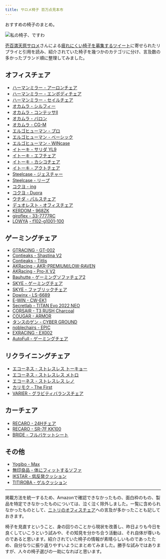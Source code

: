 ```yaml
---
title: サロメ椅子 百万点見本市
---
```

おすすめの椅子のまとめ。

![](https://lh6.googleusercontent.com/iEFPQfxrf5GxQ3Eiviiem-EN-CzuJxeoQrVBk9mpOHXURFV_W7eAluv5el_YAQV4Ik5F7IE9j7JQaoOf01_tH4bYbnst0BPr8HdLa0SWoiXGM394vYsTzkvLX-2itxqadRDP3ME0Qv9SskF-lg "私の椅子、ですわ")

[壱百満天原サロメ](https://www.nijisanji.jp/members/salome-hyakumantenbara)さんによる[疲れにくい椅子を募集するツイート](https://twitter.com/1000000lome/status/1534788006913404928)に寄せられたリプライと引用を読み、紹介されていた椅子を幾つかのカテゴリに分け、言及数の多かったブランド順に整理してみました。

オフィスチェア
-------

*   [ハーマンミラー - アーロンチェア](https://www.amazon.co.jp/dp/B01MUZOWBH)
*   [ハーマンミラー - エンボディチェア](https://www.amazon.co.jp/dp/B004HW814E)
*   [ハーマンミラー - セイルチェア](https://www.amazon.co.jp/dp/B0846HM9WF)
*   [オカムラ - シルフィー](https://www.amazon.co.jp/dp/B00L9T9QIS)
*   [オカムラ - コンテッサII](https://www.amazon.co.jp/dp/B072J7ZS6H)
*   [オカムラ - バロン](https://www.amazon.co.jp/dp/B000NMQX1A)
*   [オカムラ - CG-M](https://www.amazon.co.jp/dp/B07SLXPSKD)
*   [エルゴヒューマン - プロ](https://www.amazon.co.jp/dp/B002KG8WA2)
*   [エルゴヒューマン - ベーシック](https://www.amazon.co.jp/dp/B0040JGOSO)
*   [エルゴヒューマン - WINcase](https://www.amazon.co.jp/dp/B0862KHHPQ)
*   [イトーキ - サリダ YL9](https://www.amazon.co.jp/dp/B07RQSN6QK)
*   [イトーキ - エフチェア](https://www.amazon.co.jp/dp/B00VUHPUCU)
*   [イトーキ - カシコチェア](https://www.amazon.co.jp/dp/B00UV07P1Q)
*   [イトーキ - アクトチェア](https://www.amazon.co.jp/dp/B08XPZ7QC5)
*   [Steelcase - ジェスチャー](https://www.amazon.co.jp/dp/B09C42J5WL)
*   [Steelcase - リープ](https://www.amazon.co.jp/dp/B01JA8IMUC)
*   [コクヨ - ing](https://www.amazon.co.jp/dp/B07L6R2M1L)
*   [コクヨ - Duora](https://www.amazon.co.jp/dp/B07651H4V4)
*   [ウチダ - パルスチェア](https://www.amazon.co.jp/dp/B08CMMQG9D)
*   [デュオレスト - オフィスチェア](https://www.amazon.co.jp/dp/B0031WLY1S)
*   [KERDOM - 968ZK](https://www.amazon.co.jp/dp/B096K3F6RJ?th=1)
*   [giroflex - 33-7777RC](https://www.amazon.co.jp/dp/B00V4NQL0A)
*   [LOWYA](https://www.amazon.co.jp/dp/B00NEBRQE0) [- f102-g1001-100](https://www.amazon.co.jp/dp/B00NEBRQE0)

ゲーミングチェア
--------

*   [GTRACING - GT-002](https://www.amazon.co.jp/dp/B088BRG6T1)
*   [Contieaks - Shastina V2](https://www.amazon.co.jp/dp/B09H2SWN7C)
*   [Contieaks - Titlis](https://www.amazon.co.jp/dp/B08BFFLCMY)
*   [AKRacing - AKR-PREMIUM/LOW-RAVEN](https://www.amazon.co.jp/dp/B075R8DPJ5)
*   [AKRacing - Pro-X V2](https://www.amazon.co.jp/dp/B086JTT1GM)
*   [Bauhutte - ゲーミングソファチェア2](https://www.amazon.co.jp/dp/B09MRH2142)
*   [SKYE - ゲーミングチェア](https://www.amazon.co.jp/dp/B09MLHCCLD)
*   [SKYE - ファブリックチェア](https://www.amazon.co.jp/dp/B09PG295HQ)
*   [Dowinx - LS-6689](https://www.amazon.co.jp/dp/B08C79PBSV?th=1)
*   [E-WIN - CW-EK1](https://www.amazon.co.jp/dp/B09NR7MFKL)
*   [Secretlab - TITAN Evo 2022 NEO](https://www.amazon.co.jp/dp/B09CT7PB86)
*   [CORSAIR - T3 RUSH Charcoal](https://www.amazon.co.jp/dp/B07Y9C1NZ3)
*   [COUGAR - ARMOR](https://www.amazon.co.jp/dp/B07FSCD6RT)
*   [タンスのゲン - CYBER GROUND](https://www.amazon.co.jp/dp/B08YDYMS8G)
*   [noblechairs - EPIC](https://www.amazon.co.jp/dp/B099RF42FS)
*   [EXRACING - EX002](https://www.amazon.co.jp/dp/B08G1JNGWH)
*   [AutoFull - ゲーミングチェア](https://www.amazon.co.jp/dp/B08CVNGYHK)

リクライニングチェア
----------

*   [エコーネス - ストレスレス トーキョー](https://www.amazon.co.jp/dp/B08B3B6TNR)
*   [エコーネス - ストレスレス メトロ](https://www.amazon.co.jp/dp/B08B38R8GZ)
*   [エコーネス - ストレスレス レノ](https://www.amazon.co.jp/dp/B09WHRRPLJ)
*   [カリモク - The First](https://www.amazon.co.jp/dp/B0822DTDP1)
*   [VARIER - グラビティバランスチェア](https://www.amazon.co.jp/dp/B0182L4OEQ)

カーチェア
-----

*   [RECARO - 24Hチェア](https://www.amazon.co.jp/dp/B001DLH1V6)
*   [RECARO - SR-7F KK100](https://www.amazon.co.jp/dp/B07BFJB8LR)
*   [BRIDE - フルバケットシート](https://www.amazon.co.jp/dp/B07ZP77BB5)

その他
---

*   [Yogibo - Max](https://www.amazon.co.jp/dp/B00XXFFG8U)
*   [無印良品 - 体にフィットするソファ](https://www.amazon.co.jp/dp/B08QN9V242)
*   [IKSTAR - 低反発クッション](https://www.amazon.co.jp/dp/B076RJN5TK)
*   [TITIROBA - ゲルクッション](https://www.amazon.co.jp/dp/B087QHBYZ2)

* * *

掲載方法を統一するため、Amazonで確認できなかったもの、面白枠のもの、製品を特定できなかったものについては、泣く泣く除外しました。一覧に含められなかったものとして、[ニトリのオフィスチェア](https://www.nitori-net.jp/ec/search/?q=%E3%82%AA%E3%83%95%E3%82%A3%E3%82%B9%E3%83%81%E3%82%A7%E3%82%A2)への言及が多かったことも記しておきます。

椅子を見直すということ、身の回りのことから現状を改善し、昨日よりも今日を良くしていこうという試みや、その知見を分かち合う活動は、それ自体が尊いものであると思います。紹介されていた椅子の情報が素晴らしいものであったため、自分なりに振り返りやすいようにまとめてみました。勝手な試みではありますが、人々の椅子選びの一助になればと思います。
